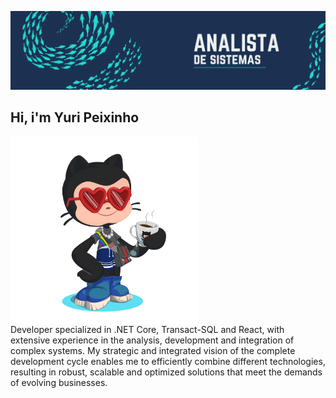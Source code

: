 ![Full Stack Developer](./banner.png)

## Hi, i'm Yuri Peixinho

<img align="left" style="margin-right: 200px;" src="./octocat-com-roupa.png" width="300px">

Developer specialized in .NET Core, Transact-SQL and React, with extensive experience in the analysis, development and integration of complex systems. My strategic and integrated vision of the complete development cycle enables me to efficiently combine different technologies, resulting in robust, scalable and optimized solutions that meet the demands of evolving businesses.









